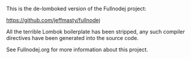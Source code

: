 
This is the de-lomboked version of the Fullnodej project: 

https://github.com/jeffmasty/fullnodej  

All the terrible Lombok boilerplate has been stripped, any such compiler directives have been generated into the source code.

See Fullnodej.org for more information about this project.

